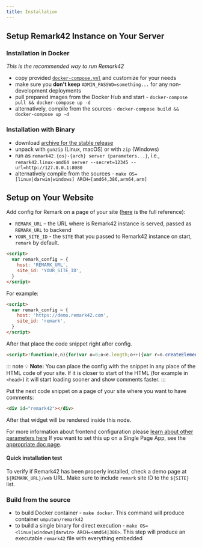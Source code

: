 ```yaml
---
title: Installation
---
```


## Setup Remark42 Instance on Your Server

### Installation in Docker

_This is the recommended way to run Remark42_

- copy provided [`docker-compose.yml`](https://github.com/umputun/remark42/blob/master/docker-compose.yml) and customize for your needs
- make sure you **don't keep** `ADMIN_PASSWD=something...` for any non-development deployments
- pull prepared images from the Docker Hub and start - `docker-compose pull && docker-compose up -d`
- alternatively, compile from the sources - `docker-compose build && docker-compose up -d`

### Installation with Binary

- download [archive for the stable release](https://github.com/umputun/remark42/releases)
- unpack with `gunzip` (Linux, macOS) or with `zip` (Windows)
- run as `remark42.{os}-{arch} server {parameters...}`, i.e., `remark42.linux-amd64 server --secret=12345 --url=http://127.0.0.1:8080`
- alternatively compile from the sources - `make OS=[linux|darwin|windows] ARCH=[amd64,386,arm64,arm]`

## Setup on Your Website

Add config for Remark on a page of your site ([here](/docs/configuration/frontend/) is the full reference):

- `REMARK_URL` – the URL where is Remark42 instance is served, passed as `REMARK_URL` to backend
- `YOUR_SITE_ID` - the `SITE` that you passed to Remark42 instance on start, `remark` by default.

```html
<script>
  var remark_config = {
    host: 'REMARK_URL',
    site_id: 'YOUR_SITE_ID',
  }
</script>
```

For example:

```html
<script>
  var remark_config = {
    host: 'https://demo.remark42.com',
    site_id: 'remark',
  }
</script>
```

After that place the code snippet right after config.

<!-- prettier-ignore-start -->
```html
<script>!function(e,n){for(var o=0;o<e.length;o++){var r=n.createElement("script"),c=".js",d=n.head||n.body;"noModule"in r?(r.type="module",c=".mjs"):r.async=!0,r.defer=!0,r.src=remark_config.host+"/web/"+e[o]+c,d.appendChild(r)}}(remark_config.components||["embed"],document);</script>
```
<!-- prettier-ignore-end -->

::: note 💡
**Note:** You can place the config with the snippet in any place of the HTML code of your site. If it is closer to start of the HTML (for example in `<head>`) it will start loading sooner and show comments faster.
:::

Put the next code snippet on a page of your site where you want to have comments:

```html
<div id="remark42"></div>
```

After that widget will be rendered inside this node.

For more information about frontend configuration please [learn about other parameters here](https://remark42.com/docs/configuration/frontend/)
If you want to set this up on a Single Page App, see the [appropriate doc page](https://remark42.com/docs/configuration/frontend/spa/).

#### Quick installation test

To verify if Remark42 has been properly installed, check a demo page at `${REMARK_URL}/web` URL. Make sure to include `remark` site ID to the `${SITE}` list.

### Build from the source

* to build Docker container - `make docker`. This command will produce container `umputun/remark42`
* to build a single binary for direct execution - `make OS=<linux|windows|darwin> ARCH=<amd64|386>`. This step will produce an executable `remark42` file with everything embedded
